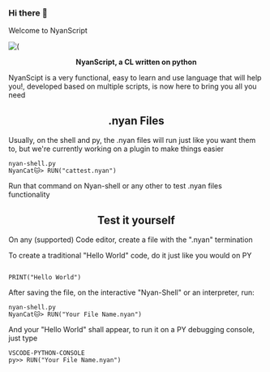 ### Hi there 👋
Welcome to NyanScript

![(](https://user-images.githubusercontent.com/126344110/221368128-bd5f6a00-cea0-4047-b691-1018bc27f4ea.png)

<p align="center">
  <b>NyanScript, a CL written on python</b>
</p>

<p>NyanScipt is a very functional, easy to learn and use language that will help you!, developed based on multiple scripts, is now here to bring you all you need</p>

<h2 align="center">.nyan Files</h2>

<p>Usually, on the shell and py, the .nyan files will run just like you want them to, but we're currently working on a plugin to make things easier</p>

```
nyan-shell.py
NyanCat🐱> RUN("cattest.nyan")
```

<p>Run that command on Nyan-shell or any other to test .nyan files functionality</>
  
  <h2 align="center">Test it yourself</h2>
  
  <p>On any (supported) Code editor, create a file with the ".nyan" termination</p>
  
  <p>To create a traditional "Hello World" code, do it just like you would on PY</p>
  
  ```

PRINT("Hello World")
```

<p>After saving the file, on the interactive "Nyan-Shell" or an interpreter, run:</p>

```
nyan-shell.py
NyanCat🐱> RUN("Your File Name.nyan")
```
<p>And your "Hello World" shall appear, to run it on a PY debugging console, just type</p>
  
  ```
VSCODE-PYTHON-CONSOLE
py>> RUN("Your File Name.nyan")
```
  
  


